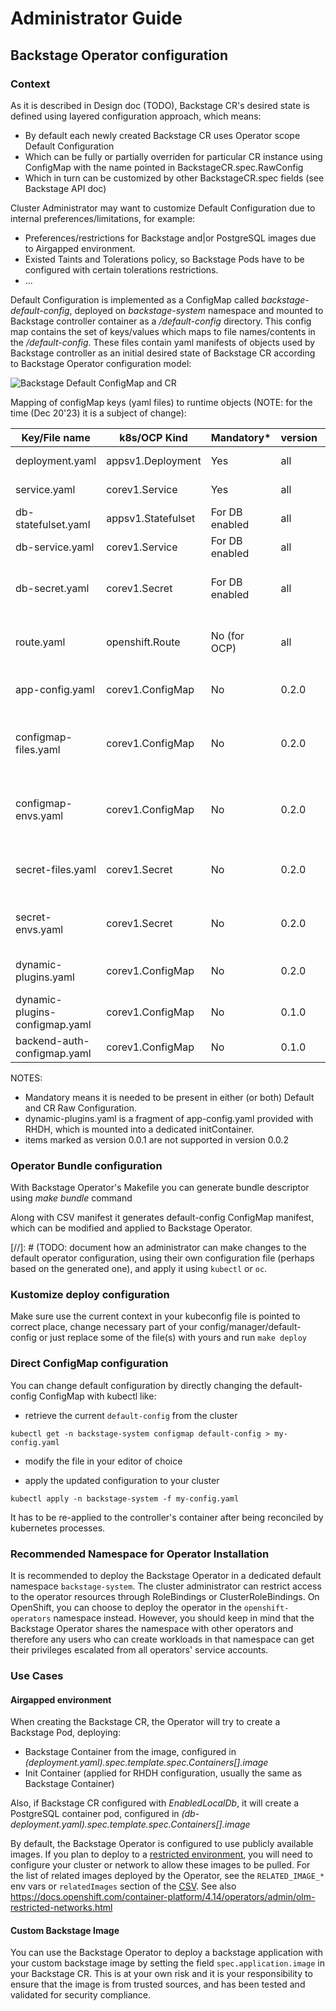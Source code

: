 # Administrator Guide

## Backstage Operator configuration

### Context

As it is described in Design doc (TODO), Backstage CR's desired state is defined using layered configuration approach, which means:
- By default each newly created Backstage CR uses Operator scope Default Configuration
- Which can be fully or partially overriden for particular CR instance using ConfigMap with the name pointed in BackstageCR.spec.RawConfig 
- Which in turn can be customized by other BackstageCR.spec fields (see Backstage API doc)

Cluster Administrator may want to customize Default Configuration due to internal preferences/limitations, for example:
- Preferences/restrictions for Backstage and|or PostgreSQL images due to  Airgapped environment.
- Existed Taints and Tolerations policy, so Backstage Pods have to be configured with certain tolerations restrictions.
- ...

Default Configuration is implemented as a ConfigMap called *backstage-default-config*, deployed on *backstage-system* namespace and mounted to Backstage controller container as a */default-config* directory.
This config map contains the set of keys/values which maps to file names/contents in the */default-config*.
These files contain yaml manifests of objects used by Backstage controller as an initial desired state of Backstage CR according to Backstage Operator configuration model:

![Backstage Default ConfigMap and CR](images/backstage_admin_configmap_and_cr.jpg)
 

Mapping of configMap keys (yaml files) to runtime objects (NOTE: for the time (Dec 20'23) it is a subject of change):

| Key/File name                  | k8s/OCP Kind       | Mandatory*     | version | Notes                                           |
|--------------------------------|--------------------|----------------|---------|-------------------------------------------------|
| deployment.yaml                | appsv1.Deployment  | Yes            | all     | Backstage deployment                            |
| service.yaml                   | corev1.Service     | Yes            | all     | Backstage Service                               |
| db-statefulset.yaml            | appsv1.Statefulset | For DB enabled | all     | PostgreSQL StatefulSet                          |    
| db-service.yaml                | corev1.Service     | For DB enabled | all     | PostgreSQL Service                              |
| db-secret.yaml                 | corev1.Secret      | For DB enabled | all     | Secret to connect Backstage to PSQL             |
| route.yaml                     | openshift.Route    | No (for OCP)   | all     | Route exposing Backstage service                |
| app-config.yaml                | corev1.ConfigMap   | No             | 0.2.0   | Backstage app-config.yaml                       |
| configmap-files.yaml           | corev1.ConfigMap   | No             | 0.2.0   | Backstage config file inclusions from configMap |
| configmap-envs.yaml            | corev1.ConfigMap   | No             | 0.2.0   | Backstage env variables from configMap          |
| secret-files.yaml              | corev1.Secret      | No             | 0.2.0   | Backstage config file inclusions from Secret    |
| secret-envs.yaml               | corev1.Secret      | No             | 0.2.0   | Backstage env variables from Secret             |
| dynamic-plugins.yaml           | corev1.ConfigMap   | No             | 0.2.0   | dynamic-plugins config *                        |
| dynamic-plugins-configmap.yaml | corev1.ConfigMap   | No             | 0.1.0   | dynamic-plugins config *                        |
| backend-auth-configmap.yaml    | corev1.ConfigMap   | No             | 0.1.0   | backend auth config                             |


NOTES: 
 - Mandatory means it is needed to be present in either (or both) Default and CR Raw Configuration.
 - dynamic-plugins.yaml is a fragment of app-config.yaml provided with RHDH, which is mounted into a dedicated initContainer. 
 - items marked as version 0.0.1 are not supported in version 0.0.2 
### Operator Bundle configuration 

With Backstage Operator's Makefile you can generate bundle descriptor using *make bundle* command

Along with CSV manifest it generates default-config ConfigMap manifest, which can be modified and applied to Backstage Operator.

[//]: # (TODO: document how an administrator can make changes to the default operator configuration, using their own configuration file (perhaps based on the generated one), and apply it using `kubectl` or `oc`.

### Kustomize deploy configuration

Make sure use the current context in your kubeconfig file is pointed to correct place, change necessary part of your config/manager/default-config or just replace some of the file(s) with yours and run
``
make deploy
``

### Direct ConfigMap configuration

You can change default configuration by directly changing the default-config ConfigMap with kubectl like:

 - retrieve the current `default-config` from the cluster

``
kubectl get -n backstage-system configmap default-config > my-config.yaml
``

- modify the file in your editor of choice

- apply the updated configuration to your cluster

``
  kubectl apply -n backstage-system -f my-config.yaml
``

It has to be re-applied to the controller's container after being reconciled by kubernetes processes.

### Recommended Namespace for Operator Installation
It is recommended to deploy the Backstage Operator in a dedicated default namespace `backstage-system`. The cluster administrator can restrict access to the operator resources through RoleBindings or ClusterRoleBindings. On OpenShift, you can choose to deploy the operator in the `openshift-operators` namespace instead. However, you should keep in mind that the Backstage Operator shares the namespace with other operators and therefore any users who can create workloads in that namespace can get their privileges escalated from all operators' service accounts.

### Use Cases

#### Airgapped environment

When creating the Backstage CR, the Operator will try to create a Backstage Pod, deploying:
- Backstage Container from the image, configured in *(deployment.yaml).spec.template.spec.Containers[].image*
- Init Container (applied for RHDH configuration, usually the same as Backstage Container)

Also, if Backstage CR configured with *EnabledLocalDb*,  it will create a PostgreSQL container pod, configured in *(db-deployment.yaml).spec.template.spec.Containers[].image*

By default, the Backstage Operator is configured to use publicly available images.
If you plan to deploy to a [restricted environment](https://docs.openshift.com/container-platform/4.14/operators/admin/olm-restricted-networks.html),
you will need to configure your cluster or network to allow these images to be pulled.
For the list of related images deployed by the Operator, see the `RELATED_IMAGE_*` env vars or `relatedImages` section of the [CSV](../bundle/manifests/backstage-operator.clusterserviceversion.yaml).
See also https://docs.openshift.com/container-platform/4.14/operators/admin/olm-restricted-networks.html

#### Custom Backstage Image

You can use the Backstage Operator to deploy a backstage application with your custom backstage image by setting the field `spec.application.image` in your Backstage CR. This is at your own risk and it is your responsibility to ensure that the image is from trusted sources, and has been tested and validated for security compliance.